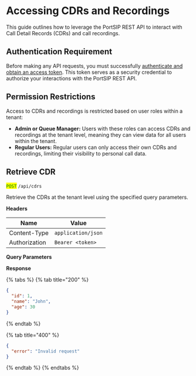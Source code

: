 # Accessing CDRs and Recordings

This guide outlines how to leverage the PortSIP REST API to interact with Call Detail Records (CDRs) and call recordings.

## **Authentication Requirement**

Before making any API requests, you must successfully [authenticate and obtain an access token](./). This token serves as a security credential to authorize your interactions with the PortSIP REST API.

## **Permission Restrictions**

Access to CDRs and recordings is restricted based on user roles within a tenant:

* **Admin or Queue Manager:** Users with these roles can access CDRs and recordings at the tenant level, meaning they can view data for all users within the tenant.
* **Regular Users:** Regular users can only access their own CDRs and recordings, limiting their visibility to personal call data.

## Retrieve CDR <a href="#id-2-retrieve-cdr-list" id="id-2-retrieve-cdr-list"></a>

<mark style="color:green;">`POST`</mark> `/api/cdrs`

Retrieve the CDRs at the tenant level using the specified query parameters.

**Headers**

| Name          | Value              |
| ------------- | ------------------ |
| Content-Type  | `application/json` |
| Authorization | `Bearer <token>`   |

**Query Parameters**



**Response**

{% tabs %}
{% tab title="200" %}
```json
{
  "id": 1,
  "name": "John",
  "age": 30
}
```
{% endtab %}

{% tab title="400" %}
```json
{
  "error": "Invalid request"
}
```
{% endtab %}
{% endtabs %}







